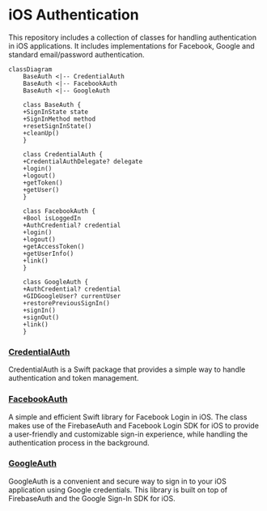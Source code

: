 # iOS Authentication

This repository includes a collection of classes for handling authentication in iOS applications. It includes implementations for Facebook, Google and standard email/password authentication.



```mermaid
classDiagram
    BaseAuth <|-- CredentialAuth
    BaseAuth <|-- FacebookAuth
    BaseAuth <|-- GoogleAuth
    
    class BaseAuth {
    +SignInState state
    +SignInMethod method
    +resetSignInState()
    +cleanUp()
    }
    
    class CredentialAuth {
    +CredentialAuthDelegate? delegate
    +login()
    +logout()
    +getToken()
    +getUser()
    }
    
    class FacebookAuth {
    +Bool isLoggedIn
    +AuthCredential? credential
    +login()
    +logout()
    +getAccessToken()
    +getUserInfo()
    +link()
    }
    
    class GoogleAuth {
    +AuthCredential? credential
    +GIDGoogleUser? currentUser
    +restorePreviousSignIn()
    +signIn()
    +signOut()
    +link()
    }
```



### [CredentialAuth](CredentialAuth/README.md)

CredentialAuth is a Swift package that provides a simple way to handle authentication and token management.



### [FacebookAuth](FacebookAuth/README.md)

A simple and efficient Swift library for Facebook Login in iOS. The class makes use of the FirebaseAuth and Facebook Login SDK for iOS to provide a user-friendly and customizable sign-in experience, while handling the authentication process in the background.



### [GoogleAuth](GoogleAuth/README.md)

GoogleAuth is a convenient and secure way to sign in to your iOS application using Google credentials. This library is built on top of FirebaseAuth and the Google Sign-In SDK for iOS.

